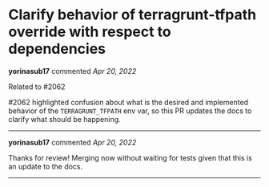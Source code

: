 # Clarify behavior of terragrunt-tfpath override with respect to dependencies

**yorinasub17** commented *Apr 20, 2022*

Related to #2062 

#2062 highlighted confusion about what is the desired and implemented behavior of the `TERRAGRUNT_TFPATH` env var, so this PR updates the docs to clarify what should be happening.
<br />
***


**yorinasub17** commented *Apr 20, 2022*

Thanks for review! Merging now without waiting for tests given that this is an update to the docs.
***

